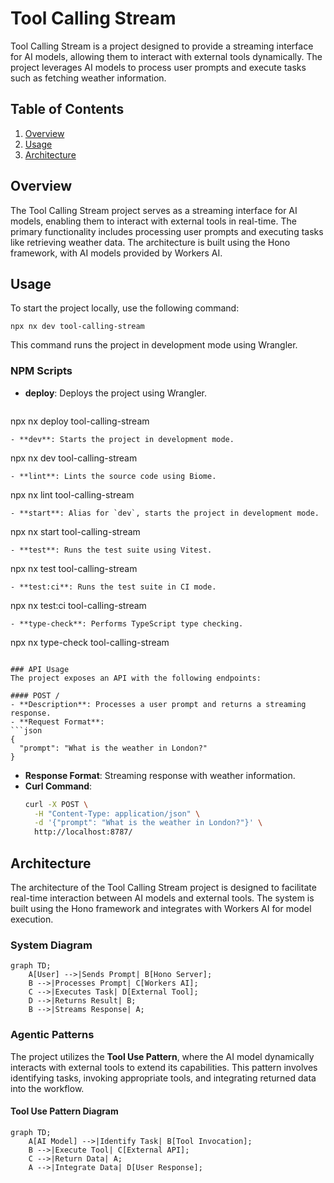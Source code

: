 # Tool Calling Stream

Tool Calling Stream is a project designed to provide a streaming interface for AI models, allowing them to interact with external tools dynamically. The project leverages AI models to process user prompts and execute tasks such as fetching weather information.

## Table of Contents
1. [Overview](#overview)
2. [Usage](#usage)
3. [Architecture](#architecture)

## Overview
The Tool Calling Stream project serves as a streaming interface for AI models, enabling them to interact with external tools in real-time. The primary functionality includes processing user prompts and executing tasks like retrieving weather data. The architecture is built using the Hono framework, with AI models provided by Workers AI.

## Usage
To start the project locally, use the following command:
```
npx nx dev tool-calling-stream
```
This command runs the project in development mode using Wrangler.

### NPM Scripts
- **deploy**: Deploys the project using Wrangler.
  ```
npx nx deploy tool-calling-stream
  ```
- **dev**: Starts the project in development mode.
  ```
npx nx dev tool-calling-stream
  ```
- **lint**: Lints the source code using Biome.
  ```
npx nx lint tool-calling-stream
  ```
- **start**: Alias for `dev`, starts the project in development mode.
  ```
npx nx start tool-calling-stream
  ```
- **test**: Runs the test suite using Vitest.
  ```
npx nx test tool-calling-stream
  ```
- **test:ci**: Runs the test suite in CI mode.
  ```
npx nx test:ci tool-calling-stream
  ```
- **type-check**: Performs TypeScript type checking.
  ```
npx nx type-check tool-calling-stream
  ```

### API Usage
The project exposes an API with the following endpoints:

#### POST /
- **Description**: Processes a user prompt and returns a streaming response.
- **Request Format**:
  ```json
  {
    "prompt": "What is the weather in London?"
  }
  ```
- **Response Format**: Streaming response with weather information.
- **Curl Command**:
  ```bash
  curl -X POST \
    -H "Content-Type: application/json" \
    -d '{"prompt": "What is the weather in London?"}' \
    http://localhost:8787/
  ```

## Architecture
The architecture of the Tool Calling Stream project is designed to facilitate real-time interaction between AI models and external tools. The system is built using the Hono framework and integrates with Workers AI for model execution.

### System Diagram
```mermaid
graph TD;
    A[User] -->|Sends Prompt| B[Hono Server];
    B -->|Processes Prompt| C[Workers AI];
    C -->|Executes Task| D[External Tool];
    D -->|Returns Result| B;
    B -->|Streams Response| A;
```

### Agentic Patterns
The project utilizes the **Tool Use Pattern**, where the AI model dynamically interacts with external tools to extend its capabilities. This pattern involves identifying tasks, invoking appropriate tools, and integrating returned data into the workflow.

#### Tool Use Pattern Diagram
```mermaid
graph TD;
    A[AI Model] -->|Identify Task| B[Tool Invocation];
    B -->|Execute Tool| C[External API];
    C -->|Return Data| A;
    A -->|Integrate Data| D[User Response];
```

<!-- Last updated: 038947bb9b4fd6d8d05f28479e966cd36b43658e -->
